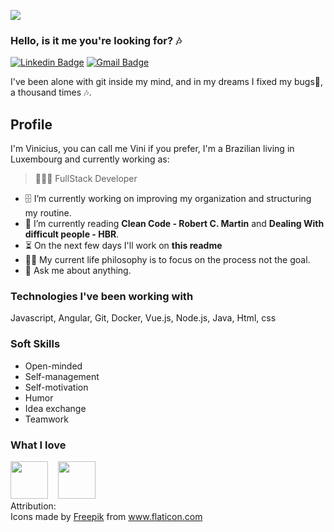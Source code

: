 ![](https://visitor-badge.glitch.me/badge?page_id=vinicoreia.vinicoreia)

### Hello, is it me you're looking for? 🎶
[![Linkedin Badge](https://img.shields.io/badge/-Vinicius-blue?style=flat-square&logo=Linkedin&logoColor=white&link=https://www.linkedin.com/in/vinicius-filgueiras/)](https://www.linkedin.com/in/vinicius-filgueiras/)
[![Gmail Badge](https://img.shields.io/badge/-viniciusfilgf@gmail.com-c14438?style=flat-square&logo=Gmail&logoColor=white&link=mailto:viniciusfilgf@gmail.com)](mailto:viniciusfilgf@gmail.com)

I've been alone with git inside my mind, and in my dreams I fixed my bugs🐞, a thousand times 🎶.

## Profile
I'm Vinicius, you can call me Vini if you prefer, I'm a Brazilian living in Luxembourg and currently working as:
> 👨🏻‍💻 FullStack Developer

- 🗄️ I’m currently working on improving my organization and structuring my routine.
- 📖 I’m currently reading **Clean Code - Robert C. Martin** and **Dealing With difficult people - HBR**.
- ⏳ On the next few days I'll work on **this readme**
- 🤔💭 My current life philosophy is to focus on the process not the goal.
- 💬 Ask me about anything.

### Technologies I've been working with
Javascript, Angular, Git, Docker, Vue.js, Node.js, Java, Html, css

### Soft Skills
- Open-minded
- Self-management
- Self-motivation
- Humor
- Idea exchange
- Teamwork
  
### What I love
<div>
<img src="https://www.flaticon.com/svg/vstatic/svg/3884/3884879.svg?token=exp=1611955003~hmac=2fc616b3cf1beaa2b21967c5a45feb9b" width="60">&nbsp;&nbsp;&nbsp;
<img src="https://www.flaticon.com/svg/vstatic/svg/3886/3886683.svg?token=exp=1611955188~hmac=74975d54b3eaa39572efcc21bdb6301a" width="60">
</div>
Attribution: <div>Icons made by <a href="https://www.freepik.com" title="Freepik">Freepik</a> from <a href="https://www.flaticon.com/" title="Flaticon">www.flaticon.com</a></div>
